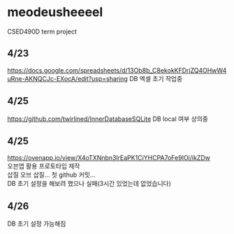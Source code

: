 # meodeusheeeel
CSED490D term project

## 4/23
https://docs.google.com/spreadsheets/d/13Ob8b_C8ekokKFDriZQ4OHwW4uRne-AKNQCJc-EXocA/edit?usp=sharing
DB 엑셀 초기 작업중

## 4/25
https://github.com/twirlined/InnerDatabaseSQLite
DB local 여부 상의중

## 4/25
https://ovenapp.io/view/X4oTXNnbn3lrEaPK1CiYHCPA7oFe9IOi/ikZDw   
오븐앱 활용 프로토타입 제작   
삽질 오브 삽질... 첫 github 커밋...   
DB 초기 설정을 해보려 했으나 실패(3시간 있었는데 없었습니다)

## 4/26   
DB 초기 설정 가능해짐
